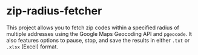 # zip-radius-fetcher
This project allows you to fetch zip codes within a specified radius of multiple addresses using the Google Maps Geocoding API and `pgeocode`. It also features options to pause, stop, and save the results in either `.txt` or `.xlsx` (Excel) format.
